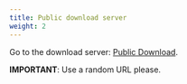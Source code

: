 ```yaml
---
title: Public download server
weight: 2
---
```


Go to the download server: [Public
Download](https://datastore.swift-project.org/page/publicartifacts.php).

**IMPORTANT**: Use a random URL please.
